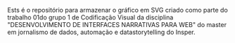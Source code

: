 Ests é o repositório para armazenar o gráfico em SVG criado como parte do trabalho 01do grupo 1 de Codificação Visual  da disciplina "DESENVOLVIMENTO DE INTERFACES NARRATIVAS PARA WEB" do master em jornalismo de dados, automação e datastorytelling do Insper. 
